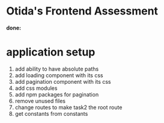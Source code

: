 # Otida's Frontend Assessment

**done:**

# application setup

1. add ability to have absolute paths
2. add loading component with its css
3. add pagination component with its css
4. add css modules
5. add npm packages for pagination
6. remove unused files
7. change routes to make task2 the root route
8. get constants from constants


